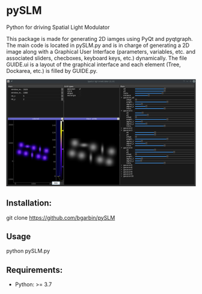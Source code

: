 # pySLM
Python for driving Spatial Light Modulator

This package is made for generating 2D iamges using PyQt and pyqtgraph. The main code is located in pySLM.py and is in charge of generating a 2D image along with a Graphical User Interface (parameters, variables, etc. and associated sliders, checboxes, keyboard keys, etc.) dynamically. The file GUIDE.ui is a layout of the graphical interface and each element (Tree, Dockarea, etc.) is filled by GUIDE.py.

![ScreeShot](https://github.com/bgarbin/pySLM/blob/master/pySLM_example.png?raw=true)

## Installation:
git clone https://github.com/bgarbin/pySLM

## Usage
python pySLM.py

## Requirements:
- Python: >= 3.7

